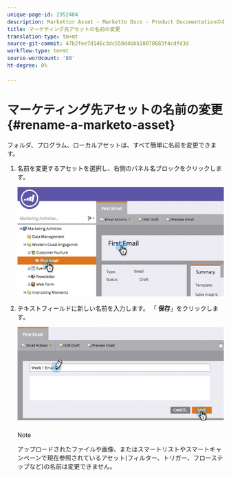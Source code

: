 ```yaml
---
unique-page-id: 2952484
description: Markettor Asset - Marketto Docs - Product Documentationの名前の変更
title: マーケティング先アセットの名前の変更
translation-type: tm+mt
source-git-commit: 47b2fee7d146c3dc558d4bbb10070683f4cdfd3d
workflow-type: tm+mt
source-wordcount: '80'
ht-degree: 0%

---
```



# マーケティング先アセットの名前の変更 {#rename-a-marketo-asset}

フォルダ、プログラム、ローカルアセットは、すべて簡単に名前を変更できます。

1. 名前を変更するアセットを選択し、右側のパネル名ブロックをクリックします。

   ![](assets/image2015-4-10-17-19-48.png)

1. テキストフィールドに新しい名前を入力します。 「 **保存**」をクリックします。

   ![](assets/image2015-4-10-17-3a19-3a33.png)

   >[!NOTE]
   >
   >アップロードされたファイルや画像、またはスマートリストやスマートキャンペーンで現在参照されているアセット(フィルター、トリガー、フローステップなど)の名前は変更できません。


